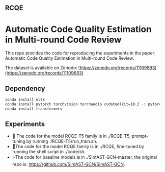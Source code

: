 ## RCQE
# Automatic Code Quality Estimation in Multi-round Code Review

This repo provides the code for reproducing the experiments in the paper: Automatic Code Quality Estimation in Multi-round Code Review.

The dataset is available on Zenodo: [https://zenodo.org/records/11109683](https://zenodo.org/records/11109683)

## Dependency

```sh
conda install nltk
conda install pytorch torchvision torchaudio cudatoolkit=10.2 -c pytorch
conda install transformers
```
## Experiments

- 🌱 The code for the model RCQE-T5 family is in ./RCQE-T5, prompt-tuning by running ./RCQE-T5/run_train.sh.
- 💬The code for the model RCQE family is in ./RCQE, fine-tuned by running the shell script in ./code/sh.
- ⚡The code for baseline models is in ./SimAST-GCN-master, the original repo is: https://github.com/SimAST-GCN/SimAST-GCN.

